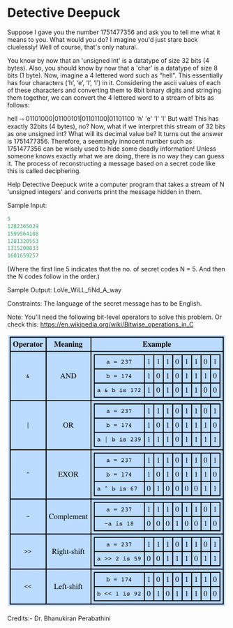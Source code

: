 # Detective Deepuck

Suppose I gave you the number 1751477356 and ask you to tell me what it means to you. What would you do? I imagine you'd just stare back cluelessly! Well of course, that's only natural.

You know by now that an 'unsigned int' is a datatype of size 32 bits (4 bytes). Also, you should know by now that a 'char' is a datatype of size 8 bits (1 byte). Now, imagine a 4 lettered word such as "hell". This essentially has four characters (‘h’, ‘e’, ‘l’, ‘l’) in it. Considering the ascii values of each of these characters and converting them to 8bit binary digits and stringing them together, we can convert the 4 lettered word to a stream of bits as follows:

hell ⤑ 01101000|01100101|01101100|01101100
                  'h'                 'e'              'l'          'l'
But wait! This has exactly 32bits (4 bytes), no? Now, what if we interpret this stream of 32 bits as one unsigned int? What will its decimal value be? It turns out the answer is 1751477356. Therefore, a seemingly innocent number such as 1751477356 can be wisely used to hide some deadly information! Unless someone knows exactly what we are doing, there is no way they can guess it. The process of reconstructing a message based on a secret code like this is called deciphering. 

Help Detective Deepuck write a computer program that takes a stream of N 'unsigned integers' and converts print the message hidden in them.

Sample Input:

```c
5
1282365029
1599564108
1281320553
1315200833
1601659257
```

(Where the first line 5 indicates that the no. of secret codes N = 5. And then the N codes follow in the order.)

Sample Output:
LoVe_WiLL_fiNd_A_way

Constraints:
The language of the secret message has to be English.

Note: You'll need the following bit-level operators to solve this problem. Or check this: https://en.wikipedia.org/wiki/Bitwise_operations_in_C

<img src="image.jpg"
     alt="Markdown Monster icon" />

Credits:- Dr. Bhanukiran Perabathini
